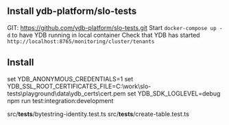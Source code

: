 ## Install ydb-platform/slo-tests

GIT: https://github.com/ydb-platform/slo-tests.git
Start `docker-compose up -d` to have YDB running in local container
Check that YDB has started `http://localhost:8765/monitoring/cluster/tenants`

## Install

set YDB_ANONYMOUS_CREDENTIALS=1
set YDB_SSL_ROOT_CERTIFICATES_FILE=C:\work\slo-tests\playground\data\ydb_certs\cert.pem
set YDB_SDK_LOGLEVEL=debug
npm run test:integration:development

src/__tests__/bytestring-identity.test.ts
src/__tests__/create-table.test.ts


